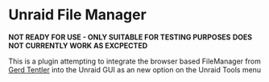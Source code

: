 # Unraid File Manager

**NOT READY FOR USE - ONLY SUITABLE FOR TESTING PURPOSES**
**DOES NOT CURRENTLY WORK AS EXCPECTED**

This is a plugin attempting to integrate the browser based FileManager from [Gerd Tentler](http://www.gerd-tentler.de/tools/filemanager/) into the Unraid GUI as an new option on the Unraid Tools menu
